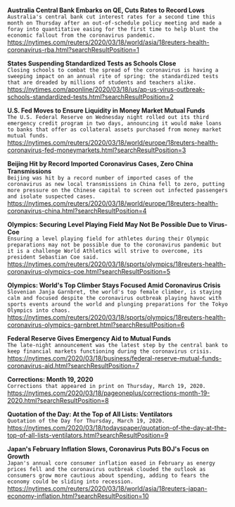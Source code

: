 **Australia Central Bank Embarks on QE, Cuts Rates to Record Lows**\
`Australia's central bank cut interest rates for a second time this month on Thursday after an out-of-schedule policy meeting and made a foray into quantitative easing for the first time to help blunt the economic fallout from the coronavirus pandemic.`\
https://nytimes.com/reuters/2020/03/18/world/asia/18reuters-health-coronavirus-rba.html?searchResultPosition=1

**States Suspending Standardized Tests as Schools Close**\
`Closing schools to combat the spread of the coronavirus is having a sweeping impact on an annual rite of spring: the standardized tests that are dreaded by millions of students and teachers alike.`\
https://nytimes.com/aponline/2020/03/18/us/ap-us-virus-outbreak-schools-standardized-tests.html?searchResultPosition=2

**U.S. Fed Moves to Ensure Liquidity in Money Market Mutual Funds**\
`The U.S. Federal Reserve on Wednesday night rolled out its third emergency credit program in two days, announcing it would make loans to banks that offer as collateral assets purchased from money market mutual funds.`\
https://nytimes.com/reuters/2020/03/18/world/europe/18reuters-health-coronavirus-fed-moneymarkets.html?searchResultPosition=3

**Beijing Hit by Record Imported Coronavirus Cases, Zero China Transmissions**\
`Beijing was hit by a record number of imported cases of the coronavirus as new local transmissions in China fell to zero, putting more pressure on the Chinese capital to screen out infected passengers and isolate suspected cases. `\
https://nytimes.com/reuters/2020/03/18/world/europe/18reuters-health-coronavirus-china.html?searchResultPosition=4

**Olympics: Securing Level Playing Field May Not Be Possible Due to Virus-Coe**\
`Ensuring a level playing field for athletes during their Olympic preparations may not be possible due to the coronavirus pandemic but it is a challenge World Athletics will strive to overcome, its president Sebastian Coe said.`\
https://nytimes.com/reuters/2020/03/18/sports/olympics/18reuters-health-coronavirus-olympics-coe.html?searchResultPosition=5

**Olympics: World's Top Climber Stays Focused Amid Coronavirus Crisis**\
`Slovenian Janja Garnbret, the world's top female climber, is staying calm and focused despite the coronavirus outbreak playing havoc with sports events around the world and plunging preparations for the Tokyo Olympics into chaos.`\
https://nytimes.com/reuters/2020/03/18/sports/olympics/18reuters-health-coronavirus-olympics-garnbret.html?searchResultPosition=6

**Federal Reserve Gives Emergency Aid to Mutual Funds**\
`The late-night announcement was the latest step by the central bank to keep financial markets functioning during the coronavirus crisis.`\
https://nytimes.com/2020/03/18/business/federal-reserve-mutual-funds-coronavirus-aid.html?searchResultPosition=7

**Corrections: Month 19, 2020**\
`Corrections that appeared in print on Thursday, March 19, 2020.`\
https://nytimes.com/2020/03/18/pageoneplus/corrections-month-19-2020.html?searchResultPosition=8

**Quotation of the Day: At the Top of All Lists: Ventilators**\
`Quotation of the Day for Thursday, March 19, 2020.`\
https://nytimes.com/2020/03/18/todayspaper/quotation-of-the-day-at-the-top-of-all-lists-ventilators.html?searchResultPosition=9

**Japan's February Inflation Slows, Coronavirus Puts BOJ's Focus on Growth**\
`Japan's annual core consumer inflation eased in February as energy prices fell and the coronavirus outbreak clouded the outlook as consumers grow more cautious about spending, adding to fears the economy could be sliding into recession.`\
https://nytimes.com/reuters/2020/03/18/world/asia/18reuters-japan-economy-inflation.html?searchResultPosition=10

